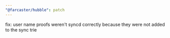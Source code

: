 ```yaml
---
"@farcaster/hubble": patch
---
```


fix: user name proofs weren't syncd correctly because they were not added to the sync trie
